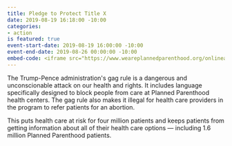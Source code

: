 ```yaml
---
title: Pledge to Protect Title X
date: 2019-08-19 16:18:00 -10:00
categories:
- action
is featured: true
event-start-date: 2019-08-19 16:00:00 -10:00
event-end-date: 2019-08-26 00:00:00 -10:00
embed-code: <iframe src="https://www.weareplannedparenthood.org/onlineactions/iQrHCFeMvUeB5eAuAoP1NA2?sourceid=1006642&ms=3NALz1908S1N1A&_ga=2.1892721.1960242811.1565903004-855386583.1559174219"></iframe>
---
```


The Trump-Pence administration's gag rule is a dangerous and unconscionable attack on our health and rights. It includes language specifically designed to block people from care at Planned Parenthood health centers. The gag rule also makes it illegal for health care providers in the program to refer patients for an abortion.

This puts health care at risk for four million patients and keeps patients from getting information about all of their health care options — including 1.6 million Planned Parenthood patients.